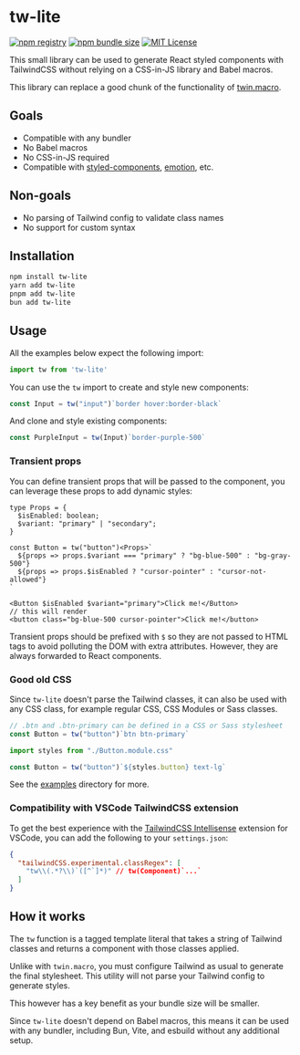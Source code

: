 # tw-lite

[![npm registry](https://img.shields.io/npm/v/tw-lite)]((https://www.npmjs.com/package/tw-lite))
[![npm bundle size](https://img.shields.io/bundlephobia/minzip/tw-lite)](https://bundlephobia.com/package/tw-lite@0.2.0)
[![MIT License](https://img.shields.io/npm/l/tw-lite)](./LICENSE)

This small library can be used to generate React styled components with
TailwindCSS without relying on a CSS-in-JS library and Babel macros.

This library can replace a good chunk of the functionality of
[twin.macro](https://github.com/ben-rogerson/twin.macro).

## Goals

- Compatible with any bundler
- No Babel macros
- No CSS-in-JS required
- Compatible with [styled-components](https://styled-components.com), [emotion](https://emotion.sh/docs/introduction), etc.

## Non-goals

- No parsing of Tailwind config to validate class names
- No support for custom syntax

## Installation

```sh
npm install tw-lite
yarn add tw-lite
pnpm add tw-lite
bun add tw-lite
```

## Usage

All the examples below expect the following import:

```js
import tw from 'tw-lite'
```

You can use the `tw` import to create and style new components:

```js
const Input = tw("input")`border hover:border-black`
```

And clone and style existing components:

```js
const PurpleInput = tw(Input)`border-purple-500`
```

### Transient props

You can define transient props that will be passed to the component, you can
leverage these props to add dynamic styles:

```tsx
type Props = {
  $isEnabled: boolean;
  $variant: "primary" | "secondary";
}

const Button = tw("button")<Props>`
  ${props => props.$variant === "primary" ? "bg-blue-500" : "bg-gray-500"}
  ${props => props.$isEnabled ? "cursor-pointer" : "cursor-not-allowed"}
`

<Button $isEnabled $variant="primary">Click me!</Button>
// this will render
<button class="bg-blue-500 cursor-pointer">Click me!</button>
```

Transient props should be prefixed with `$` so they are not passed to HTML tags
to avoid polluting the DOM with extra attributes. However, they are always
forwarded to React components.

### Good old CSS

Since `tw-lite` doesn't parse the Tailwind classes, it can also be used with any
CSS class, for example regular CSS, CSS Modules or Sass classes.

```js
// .btn and .btn-primary can be defined in a CSS or Sass stylesheet
const Button = tw("button")`btn btn-primary`
```

```js
import styles from "./Button.module.css"

const Button = tw("button")`${styles.button} text-lg`
```

See the [examples](./examples/) directory for more.

### Compatibility with VSCode TailwindCSS extension

To get the best experience with the [TailwindCSS Intellisense](https://marketplace.visualstudio.com/items?itemName=bradlc.vscode-tailwindcss)
extension for VSCode, you can add the following to your `settings.json`:

```json
{
  "tailwindCSS.experimental.classRegex": [
    "tw\\(.*?\\)`([^`]*)" // tw(Component)`...`
  ]
}
```

## How it works

The `tw` function is a tagged template literal that takes a string of Tailwind
classes and returns a component with those classes applied.

Unlike with `twin.macro`, you must configure Tailwind as usual to generate the
final stylesheet. This utility will not parse your Tailwind config to generate
styles.

This however has a key benefit as your bundle size will be smaller.

Since `tw-lite` doesn't depend on Babel macros, this means it can be used with
any bundler, including Bun, Vite, and esbuild without any additional setup.
